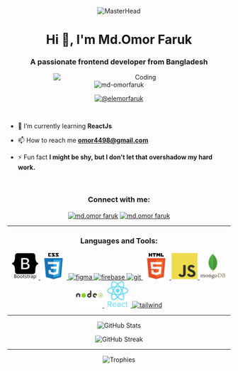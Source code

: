 <p align="center">
  <img src="https://media.geeksforgeeks.org/wp-content/cdn-uploads/20210310114057/web-development-image.png" alt="MasterHead">
</p>


<!-- Other sections -->

<h1 align="center">Hi 👋, I'm Md.Omor Faruk</h1>
<h3 align="center">A passionate frontend developer from Bangladesh</h3>

<p align="center">
  <img align="right" alt="Coding" width="400" src="https:[//t3.ftcdn.net/jpg/03/18/60/62/360_F_318606217_Hk8jo2MVoI33SQOkYrfOF929J7JgIP0P.jpg](https://miro.medium.com/v2/resize:fit:1100/1*-ntL3Dsvc-dJ5cLGRtSuEw.gif)">
</p>

<p align="center"> <img src="https://komarev.com/ghpvc/?username=md-omorfaruk&label=Profile%20views&color=0e75b6&style=flat" alt="md-omorfaruk" /> </p>

<p align="center"> <a href="https://twitter.com/@elemorfaruk" target="blank"><img src="https://img.shields.io/twitter/follow/@elemorfaruk?logo=twitter&style=for-the-badge" alt="@elemorfaruk" /></a> </p>

<p>&nbsp;</p>

- 🌱 I’m currently learning **ReactJs**

- 📫 How to reach me **omor4498@gmail.com**

- ⚡ Fun fact **I might be shy, but I don't let that overshadow my hard work.**

<p>&nbsp;</p>

<h3 align="center">Connect with me:</h3>
<p align="center">
  <a href="https://www.linkedin.com/in/mdomorfaruk01/" target="blank"><img align="center" src="https://raw.githubusercontent.com/rahuldkjain/github-profile-readme-generator/master/src/images/icons/Social/linked-in-alt.svg" alt="md.omor faruk" height="30" width="40" /></a>
  <a href="https://www.facebook.com/profile.php?id=100009080617588" target="blank"><img align="center" src="https://raw.githubusercontent.com/rahuldkjain/github-profile-readme-generator/master/src/images/icons/Social/facebook.svg" alt="md.omor faruk" height="30" width="40" /></a>
</p>

---

<h3 align="center">Languages and Tools:</h3>
<p align="center">
   <a href="https://getbootstrap.com" target="_blank" rel="noreferrer"> <img src="https://raw.githubusercontent.com/devicons/devicon/master/icons/bootstrap/bootstrap-plain-wordmark.svg" alt="bootstrap" width="60" height="60"/> </a>   <a href="https://www.w3schools.com/css/" target="_blank" rel="noreferrer"> <img src="https://raw.githubusercontent.com/devicons/devicon/master/icons/css3/css3-original-wordmark.svg" alt="css3" width="60" height="60"/> </a> <a href="https://www.figma.com/" target="_blank" rel="noreferrer"> <img src="https://www.vectorlogo.zone/logos/figma/figma-icon.svg" alt="figma" width="60" height="60"/> </a> <a href="https://firebase.google.com/" target="_blank" rel="noreferrer"> <img src="https://www.vectorlogo.zone/logos/firebase/firebase-icon.svg" alt="firebase" width="60" height="60"/> </a> <a href="https://git-scm.com/" target="_blank" rel="noreferrer"> <img src="https://www.vectorlogo.zone/logos/git-scm/git-scm-icon.svg" alt="git" width="60" height="60"/> </a> <a href="https://www.w3.org/html/" target="_blank" rel="noreferrer"> <img src="https://raw.githubusercontent.com/devicons/devicon/master/icons/html5/html5-original-wordmark.svg" alt="html5" width="60" height="60"/> </a> <a href="https://developer.mozilla.org/en-US/docs/Web/JavaScript" target="_blank" rel="noreferrer"> <img src="https://raw.githubusercontent.com/devicons/devicon/master/icons/javascript/javascript-original.svg" alt="javascript" width="60" height="60"/> </a> <a href="https://www.mongodb.com/" target="_blank" rel="noreferrer"> <img src="https://raw.githubusercontent.com/devicons/devicon/master/icons/mongodb/mongodb-original-wordmark.svg" alt="mongodb" width="60" height="60"/> </a>  <a href="https://nodejs.org" target="_blank" rel="noreferrer"> <img src="https://raw.githubusercontent.com/devicons/devicon/master/icons/nodejs/nodejs-original-wordmark.svg" alt="nodejs" width="60" height="60"/> </a>  <a href="https://reactjs.org/" target="_blank" rel="noreferrer"> <img src="https://raw.githubusercontent.com/devicons/devicon/master/icons/react/react-original-wordmark.svg" alt="react" width="60" height="60"/> </a> <a href="https://tailwindcss.com/" target="_blank" rel="noreferrer"> <img src="https://www.vectorlogo.zone/logos/tailwindcss/tailwindcss-icon.svg" alt="tailwind" width="60" height="60"/> </a> 
</p>

 ---

<p align="center">
  <img src="https://github-readme-stats.vercel.app/api?username=md-omorfaruk&show_icons=true&locale=en" alt="GitHub Stats" />
</p>

<p align="center">
  <img src="https://github-readme-streak-stats.herokuapp.com/?user=md-omorfaruk" alt="GitHub Streak" />
</p>


---

<p align="center">
  <img src="https://github-profile-trophy.vercel.app/?username=md-omorfaruk&theme=flat&column=7" alt="Trophies" />
</p>





